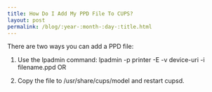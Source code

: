 ```yaml
---
title: How Do I Add My PPD File To CUPS?
layout: post
permalink: /blog/:year-:month-:day-:title.html
---
```


There are two ways you can add a PPD file:1) Use the lpadmin command: lpadmin -p printer -E -v device-uri -i filename.ppd                  OR2) Copy the file to /usr/share/cups/model and restart cupsd.
